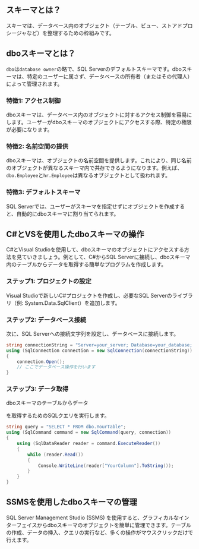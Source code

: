 ## スキーマとは？
スキーマは、データベース内のオブジェクト（テーブル、ビュー、ストアドプロシージャなど）を整理するための枠組みです。

## dboスキーマとは？
`dbo`は`database owner`の略で、SQL Serverのデフォルトスキーマです。dboスキーマは、特定のユーザーに属さず、データベースの所有者（またはその代理人）によって管理されます。

### 特徴1: アクセス制御
dboスキーマは、データベース内のオブジェクトに対するアクセス制御を容易にします。ユーザーがdboスキーマのオブジェクトにアクセスする際、特定の権限が必要になります。

### 特徴2: 名前空間の提供
dboスキーマは、オブジェクトの名前空間を提供します。これにより、同じ名前のオブジェクトが異なるスキーマ内で共存できるようになります。例えば、`dbo.Employee`と`hr.Employee`は異なるオブジェクトとして扱われます。

### 特徴3: デフォルトスキーマ
SQL Serverでは、ユーザーがスキーマを指定せずにオブジェクトを作成すると、自動的にdboスキーマに割り当てられます。

## C#とVSを使用したdboスキーマの操作
C#とVisual Studioを使用して、dboスキーマのオブジェクトにアクセスする方法を見ていきましょう。例として、C#からSQL Serverに接続し、dboスキーマ内のテーブルからデータを取得する簡単なプログラムを作成します。

### ステップ1: プロジェクトの設定
Visual Studioで新しいC#プロジェクトを作成し、必要なSQL Serverのライブラリ（例: System.Data.SqlClient）を追加します。

### ステップ2: データベース接続
次に、SQL Serverへの接続文字列を設定し、データベースに接続します。

```csharp
string connectionString = "Server=your_server; Database=your_database; Integrated Security=True;";
using (SqlConnection connection = new SqlConnection(connectionString))
{
    connection.Open();
    // ここでデータベース操作を行います
}
```

### ステップ3: データ取得
dboスキーマのテーブルからデータ

を取得するためのSQLクエリを実行します。

```csharp
string query = "SELECT * FROM dbo.YourTable";
using (SqlCommand command = new SqlCommand(query, connection))
{
    using (SqlDataReader reader = command.ExecuteReader())
    {
        while (reader.Read())
        {
            Console.WriteLine(reader["YourColumn"].ToString());
        }
    }
}
```

## SSMSを使用したdboスキーマの管理
SQL Server Management Studio (SSMS) を使用すると、グラフィカルなインターフェイスからdboスキーマのオブジェクトを簡単に管理できます。テーブルの作成、データの挿入、クエリの実行など、多くの操作がマウスクリックだけで行えます。
